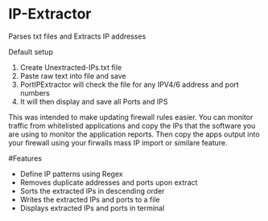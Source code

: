 # IP-Extractor
Parses txt files and Extracts IP addresses


Default setup
1. Create Unextracted-IPs.txt file
2. Paste raw text into file and save
3. PortIPExtractor will check the file for any IPV4/6 address and port numbers
4. It will then display and save all Ports and IPS


This was intended to make updating firewall rules easier. You can monitor traffic from whitelisted applications and copy the IPs that the software you are using to monitor the application reports. Then copy the apps output into your firewall using your firwalls mass IP import or similare feature.

#Features

- Define IP patterns using Regex
- Removes duplicate addresses and ports upon extract
- Sorts the extracted IPs in descending order
- Writes the extracted IPs and ports to a file
- Displays extracted IPs and ports in terminal
